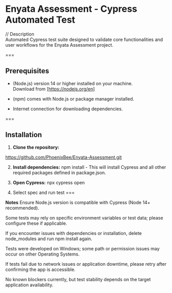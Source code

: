 # Enyata Assessment - Cypress Automated Test

// Description  
Automated Cypress test suite designed to validate core functionalities and user workflows for the Enyata Assessment project.

===

## Prerequisites

- (Node.js) version 14 or higher installed on your machine.  
  Download from [https://nodejs.org/en]

- (npm) comes with Node.js or package manager installed.

- Internet connection for downloading dependencies.

===

## Installation

1. **Clone the repository:**

https://github.com/PhoenixBee/Enyata-Assessment.git

2. **Install dependencies:**
   npm install - This will install Cypress and all other required packages defined in package.json.

3. **Open Cypress:**
   npx cypress open
   
4. Select spec and run test
===

**Notes**
Ensure Node.js version is compatible with Cypress (Node 14+ recommended).

Some tests may rely on specific environment variables or test data; please configure these if applicable.

If you encounter issues with dependencies or installation, delete node_modules and run npm install again.

Tests were developed on Windows; some path or permission issues may occur on other Operating Systems.

If tests fail due to network issues or application downtime, please retry after confirming the app is accessible.

No known blockers currently, but test stability depends on the target application availability.
